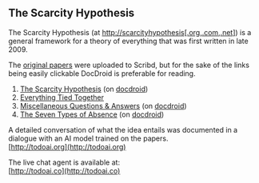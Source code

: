  ## The Scarcity Hypothesis

The Scarcity Hypothesis (at [http://scarcityhypothesis\[.org,.com,.net\]](http://scarcityhypothesis.org)) is a general framework for a theory of everything that was first written in late 2009.

The [original papers](https://www.scribd.com/lists/3385409/The-Scarcity-Hypothesis-S-H) were uploaded to Scribd, but for the sake of the links being easily clickable DocDroid is preferable for reading.

1. [The Scarcity Hypothesis](https://github.com/Way-of-Scarcity/papers/blob/main/2009%20-%20The%20Scarcity%20Hypothesis%20%5BS.H.%5D%20-%20Dustin%20Darcy.pdf) (on [docdroid](https://www.docdroid.net/rors5BX/2009-the-scarcity-hypothesis-sh-dustin-darcy-pdf))
2. [Everything Tied Together](https://github.com/Way-of-Scarcity/papers/blob/main/2018%20-%20Division%20at%20Every%20Level%20of%20Human%20Society%20(v1.0.6)%20-%20D.%20Darcy.pdf)
4. [Miscellaneous Questions & Answers](https://github.com/Way-of-Scarcity/papers/blob/main/2011%20-%20Miscellaneous%20QA%20(v2.0.7.6)%20-%20D.%20Darcy.pdf) (on [docdroid](https://docdro.id/7edoA24))
5. [The Seven Types of Absence](https://github.com/Way-of-Scarcity/papers/blob/main/2011%20-%20The%20Seven%20Types%20of%20Absence%20(v1.4.4.1)%20-%20D.%20Darcy.pdf) (on [docdroid](https://docdro.id/UGyXQmI))

A detailed conversation of what the idea entails was documented in a dialogue with an AI model trained on the papers.  
[http://todoai.org](http://todoai.org)

The live chat agent is available at:  
[http://todoai.co](http://todoai.co)
